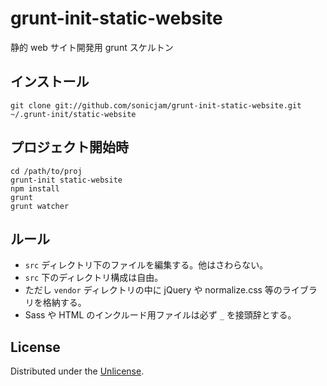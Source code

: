 grunt-init-static-website
=========================

静的 web サイト開発用 grunt スケルトン

インストール
------------

```
git clone git://github.com/sonicjam/grunt-init-static-website.git ~/.grunt-init/static-website
```

プロジェクト開始時
------------------

```
cd /path/to/proj
grunt-init static-website
npm install
grunt
grunt watcher
```

ルール
------

* `src` ディレクトリ下のファイルを編集する。他はさわらない。
* `src` 下のディレクトリ構成は自由。
* ただし `vendor` ディレクトリの中に jQuery や normalize.css 等のライブラリを格納する。
* Sass や HTML のインクルード用ファイルは必ず `_` を接頭辞とする。

License
-------

Distributed under the [Unlicense](http://unlicense.org/).
